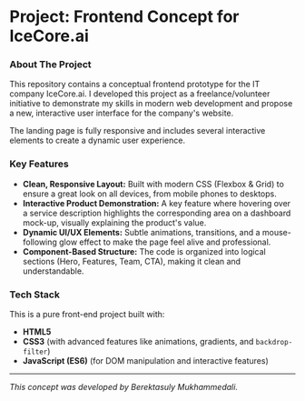 # Project: Frontend Concept for IceCore.ai

### About The Project

This repository contains a conceptual frontend prototype for the IT company IceCore.ai. I developed this project as a freelance/volunteer initiative to demonstrate my skills in modern web development and propose a new, interactive user interface for the company's website.

The landing page is fully responsive and includes several interactive elements to create a dynamic user experience.

### Key Features

*   **Clean, Responsive Layout:** Built with modern CSS (Flexbox & Grid) to ensure a great look on all devices, from mobile phones to desktops.
*   **Interactive Product Demonstration:** A key feature where hovering over a service description highlights the corresponding area on a dashboard mock-up, visually explaining the product's value.
*   **Dynamic UI/UX Elements:** Subtle animations, transitions, and a mouse-following glow effect to make the page feel alive and professional.
*   **Component-Based Structure:** The code is organized into logical sections (Hero, Features, Team, CTA), making it clean and understandable.

### Tech Stack

This is a pure front-end project built with:
*   **HTML5**
*   **CSS3** (with advanced features like animations, gradients, and `backdrop-filter`)
*   **JavaScript (ES6)** (for DOM manipulation and interactive features)

---
*This concept was developed by Berektasuly Mukhammedali.*
